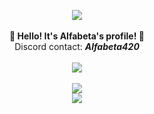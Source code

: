 <p align="center">
    <img src="https://i.imgur.com/DwVIgrh.gif"><br><br>
    <b>🚀 Hello! It's Alfabeta's profile! 🚀</b><br>
    Discord contact: <b><i>Alfabeta420</i></b><br><br>
    <img src="https://i.imgur.com/DwVIgrh.gif"><br><br>
    <img src="https://spotify-github-profile.kittinanx.com/api/view?uid=5uppbwc7vo1qa10u5khnbxy1i&cover_image=true&theme=novatorem&show_offline=false&background_color=121212&interchange=false&bar_color=53b14f&bar_color_cover=false"><br>
    <img src="https://i.imgur.com/DwVIgrh.gif">
</p> 
